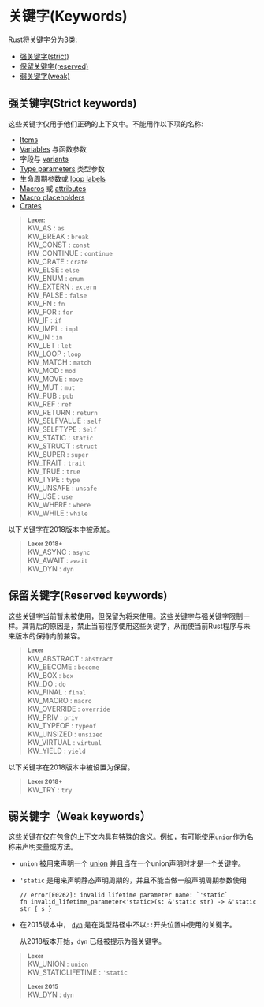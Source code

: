 # 关键字(Keywords)

Rust将关键字分为3类:

* [强关键字(strict)](#strict-keywords)
* [保留关键字(reserved)](#reserved-keywords)
* [弱关键字(weak)](#weak-keywords)

## 强关键字(Strict keywords)

这些关键字仅用于他们正确的上下文中。不能用作以下项的名称:

* [Items]
* [Variables] 与函数参数
* 字段与 [variants] 
* [Type parameters] 类型参数
* 生命周期参数或 [loop labels]
* [Macros] 或 [attributes]
* [Macro placeholders]
* [Crates]

> **<sup>Lexer:<sup>**\
> KW_AS             : `as`\
> KW_BREAK          : `break`\
> KW_CONST          : `const`\
> KW_CONTINUE       : `continue`\
> KW_CRATE          : `crate`\
> KW_ELSE           : `else`\
> KW_ENUM           : `enum`\
> KW_EXTERN         : `extern`\
> KW_FALSE          : `false`\
> KW_FN             : `fn`\
> KW_FOR            : `for`\
> KW_IF             : `if`\
> KW_IMPL           : `impl`\
> KW_IN             : `in`\
> KW_LET            : `let`\
> KW_LOOP           : `loop`\
> KW_MATCH          : `match`\
> KW_MOD            : `mod`\
> KW_MOVE           : `move`\
> KW_MUT            : `mut`\
> KW_PUB            : `pub`\
> KW_REF            : `ref`\
> KW_RETURN         : `return`\
> KW_SELFVALUE      : `self`\
> KW_SELFTYPE       : `Self`\
> KW_STATIC         : `static`\
> KW_STRUCT         : `struct`\
> KW_SUPER          : `super`\
> KW_TRAIT          : `trait`\
> KW_TRUE           : `true`\
> KW_TYPE           : `type`\
> KW_UNSAFE         : `unsafe`\
> KW_USE            : `use`\
> KW_WHERE          : `where`\
> KW_WHILE          : `while`

以下关键字在2018版本中被添加。

> **<sup>Lexer 2018+</sup>**\
> KW_ASYNC          : `async`\
> KW_AWAIT          : `await`\
> KW_DYN            : `dyn`

## 保留关键字(Reserved keywords)

这些关键字当前暂未被使用，但保留为将来使用。这些关键字与强关键字限制一样。其背后的原因是，禁止当前程序使用这些关键字，从而使当前Rust程序与未来版本的保持向前兼容。

> **<sup>Lexer</sup>**\
> KW_ABSTRACT       : `abstract`\
> KW_BECOME         : `become`\
> KW_BOX            : `box`\
> KW_DO             : `do`\
> KW_FINAL          : `final`\
> KW_MACRO          : `macro`\
> KW_OVERRIDE       : `override`\
> KW_PRIV           : `priv`\
> KW_TYPEOF         : `typeof`\
> KW_UNSIZED        : `unsized`\
> KW_VIRTUAL        : `virtual`\
> KW_YIELD          : `yield`

以下关键字在2018版本中被设置为保留。

> **<sup>Lexer 2018+</sup>**\
> KW_TRY   : `try`

## 弱关键字（Weak keywords）

这些关键在仅在包含的上下文内具有特殊的含义。例如，有可能使用`union`作为名称来声明变量或方法。

* `union` 被用来声明一个 [union] 并且当在一个union声明时才是一个关键字。
* `'static` 是用来声明静态声明周期的，并且不能当做一般声明周期参数使用

  ```编译失败
  // error[E0262]: invalid lifetime parameter name: `'static`
  fn invalid_lifetime_parameter<'static>(s: &'static str) -> &'static str { s }
  ```
* 在2015版本中， [`dyn`] 是在类型路径中不以`::`开头位置中使用的关键字。

  从2018版本开始，`dyn` 已经被提示为强关键字。

> **<sup>Lexer</sup>**\
> KW_UNION          : `union`\
> KW_STATICLIFETIME : `'static`
>
> **<sup>Lexer 2015</sup>**\
> KW_DYN            : `dyn`

[items]: items.md
[Variables]: variables.md
[Type parameters]: types/parameters.md
[loop labels]: expressions/loop-expr.md#loop-labels
[Macros]: macros.md
[attributes]: attributes.md
[Macro placeholders]: macros-by-example.md
[Crates]: crates-and-source-files.md
[union]: items/unions.md
[variants]: items/enumerations.md
[`dyn`]: types/trait-object.md
